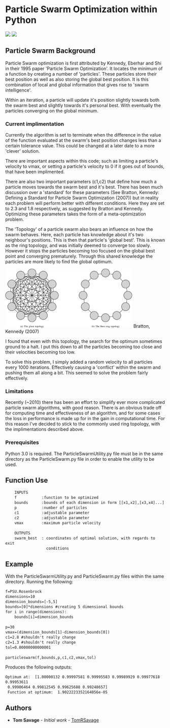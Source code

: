# Particle Swarm Optimization within Python

<img src="https://github.com/TomRSavage/ParticleSwarm/blob/master/movie.gif" width="400"> <img src="https://github.com/TomRSavage/ParticleSwarm/blob/master/movie2.gif" width="400"> 

## Particle Swarm Background
Particle Swarm optimization is first attributed by Kennedy, Eberhar and Shi in their 1995 paper 'Particle Swarm Optimization'. It locates the minimum of a function by creating a number of 'particles'. These particles store their best position as well as also storing the global best position. 
It is this combination of local and global information that gives rise to 'swarm intelligence'.

Within an iteration, a particle will update it's position slightly towards both the swarm best and slightly towards it's personal best. With eventually the particles converging on the global minimum.

### Current implimentation

Currently the algorithm is set to terminate when the difference in the value of the function evaluated at the swarm's best position changes less than a certain tolerance value. 
This could be changed at a later date to a more 'clever' solution. 

There are important aspects within this code; such as limiting a particle's velocity to vmax, or setting a particle's velocity to 0 if it goes out of bounds, that have been implimented.

There are also two important parameters (c1,c2) that define how much a particle moves towards the swarm best and it's best. 
There has been much discussion over a 'standard' for these parameters (See Bratton, Kennedy: Defining a Standard for Particle Swarm Optimization (2007)) but in reality each problem will perform better with different conditions.  Here they are set to 2.3 and 1.8 respectively, as suggested by Bratton and Kennedy.
Optimizing these parameters takes the form of a meta-optimization problem.

The 'Topology' of a particle swarm also bears an influence on how the swarm behaves. Here, each particle has knowledge about it's two neighbour's positions. This is then that particle's 'global best'. This is known as the ring topology, and was initially deemed to converge too slowly. However it stops the particles becoming too focused on the global best point and converging prematurely. Through this shared knowledge the particles are more likely to find the global optimum.


 <img src="https://github.com/TomRSavage/ParticleSwarm/blob/master/PSOtopology.png" width="400"> Bratton, Kennedy (2007)

 I found that even with this topology, the search for the optimum sometimes ground to a halt. I put this down to all the particles becoming too close and their velocities becoming too low.

 To solve this problem, I simply added a random velocity to all particles every 1000 iterations. Effectively causing a 'conflict' within the swarm and pushing them all along a bit. This seemed to solve the problem fairly effectively. 

 ### Limitations

 Recently (~2010) there has been an effort to simplify ever more complicated particle swarm algorithms, with good reason. There is an obvious trade off for computing time and effectiveness of an algorithm, and for some cases the loss in performance is made up for in the gain in computational time. 
 For this reason I've decided to stick to the commonly used ring topology, with the implimentations described above.


### Prerequisites

Python 3.0 is required. The ParticleSwarmUtility.py file must be in the same directory as the ParticleSwarm.py file in order to enable the utility to be used.

## Function Use
``` 
    INPUTS
    f           :function to be optimized
    bounds      :bounds of each dimension in form [[x1,x2],[x3,x4]...]
    p           :number of particles
    c1          :adjustable parameter
    c2          :adjustable parameter
    vmax        :maximum particle velocity
    
    OUTPUTS
    swarm_best  : coordinates of optimal solution, with regards to exit
                  conditions
```

## Example

With the ParticleSwarmUtility.py and ParticleSwarm.py files within the same directory.
Running the following:
```
f=PSU.Rosenbrock
dimensions=10
dimension_bounds=[-5,5]
bounds=[0]*dimensions #creating 5 dimensional bounds
for i in range(dimensions):
    bounds[i]=dimension_bounds
    
p=30
vmax=(dimension_bounds[1]-dimension_bounds[0])
c1=2.8 #shouldn't really change
c2=1.3 #shouldn't really change
tol=0.00000000000001

particleswarm(f,bounds,p,c1,c2,vmax,tol)

```
Produces the following outputs:
```
Optimum at:  [1.00000132 0.99997581 0.99995583 0.99989929 0.99977618 0.99953611
 0.99906464 0.99812545 0.99625688 0.99248657]
 Function at optimum:  1.9022223352164056e-05

```

## Authors

* **Tom Savage** - *Initial work* - [TomRSavage](https://github.com/TomRSavage)
